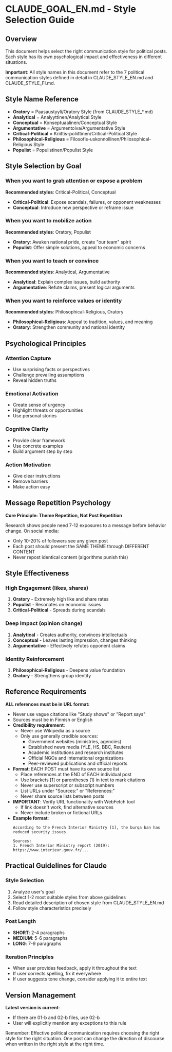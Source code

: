 # CLAUDE_GOAL_EN.md - Style Selection Guide

## Overview

This document helps select the right communication style for political posts. Each style has its own psychological impact and effectiveness in different situations.

**Important**: All style names in this document refer to the 7 political communication styles defined in detail in CLAUDE_STYLE_EN.md and CLAUDE_STYLE_FI.md.

## Style Name Reference
- **Oratory** = Paasaustyyli/Oratory Style (from CLAUDE_STYLE_*.md)
- **Analytical** = Analyyttinen/Analytical Style
- **Conceptual** = Konseptuaalinen/Conceptual Style
- **Argumentative** = Argumentoiva/Argumentative Style
- **Critical-Political** = Kriittis-poliittinen/Critical-Political Style
- **Philosophical-Religious** = Filosofis-uskonnollinen/Philosophical-Religious Style
- **Populist** = Populistinen/Populist Style

## Style Selection by Goal

### When you want to grab attention or expose a problem
**Recommended styles**: Critical-Political, Conceptual
- **Critical-Political**: Expose scandals, failures, or opponent weaknesses
- **Conceptual**: Introduce new perspective or reframe issue

### When you want to mobilize action
**Recommended styles**: Oratory, Populist
- **Oratory**: Awaken national pride, create "our team" spirit
- **Populist**: Offer simple solutions, appeal to economic concerns

### When you want to teach or convince
**Recommended styles**: Analytical, Argumentative
- **Analytical**: Explain complex issues, build authority
- **Argumentative**: Refute claims, present logical arguments

### When you want to reinforce values or identity
**Recommended styles**: Philosophical-Religious, Oratory
- **Philosophical-Religious**: Appeal to tradition, values, and meaning
- **Oratory**: Strengthen community and national identity

## Psychological Principles

### Attention Capture
- Use surprising facts or perspectives
- Challenge prevailing assumptions
- Reveal hidden truths

### Emotional Activation
- Create sense of urgency
- Highlight threats or opportunities
- Use personal stories

### Cognitive Clarity
- Provide clear framework
- Use concrete examples
- Build argument step by step

### Action Motivation
- Give clear instructions
- Remove barriers
- Make action easy

## Message Repetition Psychology

**Core Principle: Theme Repetition, Not Post Repetition**

Research shows people need 7-12 exposures to a message before behavior change. On social media:
- Only 10-20% of followers see any given post
- Each post should present the SAME THEME through DIFFERENT CONTENT
- Never repost identical content (algorithms punish this)

## Style Effectiveness

### High Engagement (likes, shares)
1. **Oratory** - Extremely high like and share rates
2. **Populist** - Resonates on economic issues
3. **Critical-Political** - Spreads during scandals

### Deep Impact (opinion change)
1. **Analytical** - Creates authority, convinces intellectuals
2. **Conceptual** - Leaves lasting impression, changes thinking
3. **Argumentative** - Effectively refutes opponent claims

### Identity Reinforcement
1. **Philosophical-Religious** - Deepens value foundation
2. **Oratory** - Strengthens group identity

## Reference Requirements

**ALL references must be in URL format:**
- Never use vague citations like "Study shows" or "Report says"
- Sources must be in Finnish or English
- **Credibility requirement**:
  - Never use Wikipedia as a source
  - Only use generally credible sources:
    - Government websites (ministries, agencies)
    - Established news media (YLE, HS, BBC, Reuters)
    - Academic institutions and research institutes
    - Official NGOs and international organizations
    - Peer-reviewed publications and official reports
- **Format**: EACH POST must have its own source list
  - Place references at the END of EACH individual post
  - Use brackets [1] or parentheses (1) in text to mark citations
  - Never use superscript or subscript numbers
  - List URLs under "Sources:" or "References:"
  - Never share source lists between posts
- **IMPORTANT**: Verify URL functionality with WebFetch tool
  - If link doesn't work, find alternative sources
  - Never include broken or fictional URLs
- **Example format**:
  ```
  According to the French Interior Ministry [1], the burqa ban has reduced security issues.
  
  Sources:
  1. French Interior Ministry report (2019): https://www.interieur.gouv.fr/...
  ```

## Practical Guidelines for Claude

### Style Selection
1. Analyze user's goal
2. Select 1-2 most suitable styles from above guidelines
3. Read detailed description of chosen style from CLAUDE_STYLE_EN.md
4. Follow style characteristics precisely

### Post Length
- **SHORT**: 2-4 paragraphs
- **MEDIUM**: 5-6 paragraphs
- **LONG**: 7-9 paragraphs

### Iteration Principles
- When user provides feedback, apply it throughout the text
- If user corrects spelling, fix it everywhere
- If user suggests tone change, consider applying it to entire text

## Version Management

**Latest version is current**: 
- If there are 01-b and 02-b files, use 02-b
- User will explicitly mention any exceptions to this rule

Remember: Effective political communication requires choosing the right style for the right situation. One post can change the direction of discourse when written in the right style at the right time.
